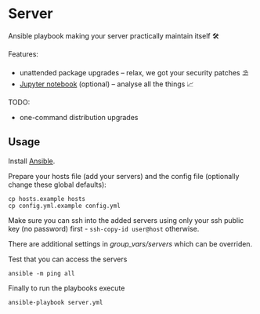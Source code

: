 # Server

Ansible playbook making your server practically maintain itself 🛠

Features:

- unattended package upgrades – relax, we got your security patches ⛱
- [Jupyter notebook][jupyter] (optional) – analyse all the things 📈

TODO:

- one-command distribution upgrades

## Usage

Install [Ansible](http://docs.ansible.com/).

Prepare your hosts file (add your servers) and the config file (optionally
change these global defaults):

    cp hosts.example hosts
    cp config.yml.example config.yml

Make sure you can ssh into the added servers using only your ssh
public key (no password) first - `ssh-copy-id user@host` otherwise.

There are additional settings in *group_vars/servers* which can be overriden.

Test that you can access the servers

    ansible -m ping all

Finally to run the playbooks execute

    ansible-playbook server.yml

[jupyter]: http://jupyter.org/
